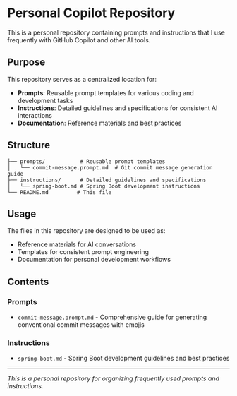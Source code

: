 # Personal Copilot Repository

This is a personal repository containing prompts and instructions that I use frequently with GitHub Copilot and other AI tools.

## Purpose

This repository serves as a centralized location for:
- **Prompts**: Reusable prompt templates for various coding and development tasks
- **Instructions**: Detailed guidelines and specifications for consistent AI interactions
- **Documentation**: Reference materials and best practices

## Structure

```
├── prompts/           # Reusable prompt templates
│   └── commit-message.prompt.md  # Git commit message generation guide
├── instructions/      # Detailed guidelines and specifications
│   └── spring-boot.md # Spring Boot development instructions
└── README.md         # This file
```

## Usage

The files in this repository are designed to be used as:
- Reference materials for AI conversations
- Templates for consistent prompt engineering
- Documentation for personal development workflows

## Contents

### Prompts
- `commit-message.prompt.md` - Comprehensive guide for generating conventional commit messages with emojis

### Instructions
- `spring-boot.md` - Spring Boot development guidelines and best practices

---

*This is a personal repository for organizing frequently used prompts and instructions.*
